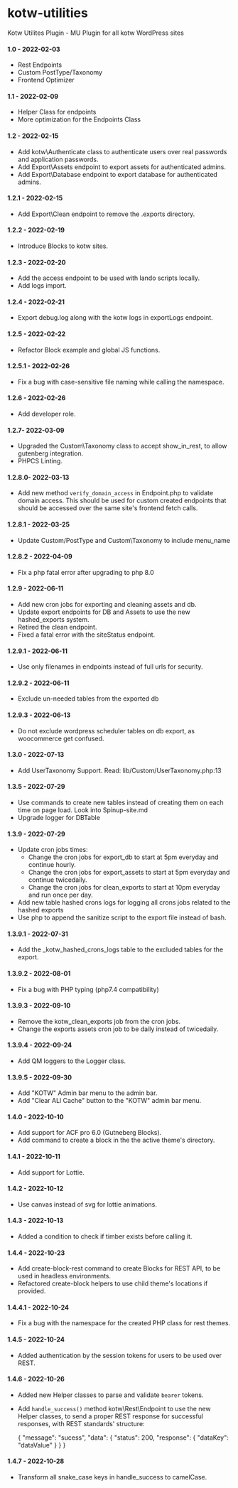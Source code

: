 # kotw-utilities
Kotw Utilites Plugin - MU Plugin for all kotw WordPress sites

#### 1.0 - 2022-02-03
- Rest Endpoints
- Custom PostType/Taxonomy
- Frontend Optimizer

#### 1.1 - 2022-02-09
- Helper Class for endpoints
- More optimization for the Endpoints Class

#### 1.2 - 2022-02-15
- Add kotw\Authenticate class to authenticate users over real passwords and application passwords.
- Add Export\Assets endpoint to export assets for authenticated admins.
- Add Export\Database endpoint to export database for authenticated admins.

#### 1.2.1 - 2022-02-15
- Add Export\Clean endpoint to remove the .exports directory.


#### 1.2.2 - 2022-02-19
- Introduce Blocks to kotw sites.


#### 1.2.3 - 2022-02-20
- Add the access endpoint to be used with lando scripts locally.
- Add logs import.


#### 1.2.4 - 2022-02-21
- Export debug.log along with the kotw logs in exportLogs endpoint.


#### 1.2.5 - 2022-02-22
- Refactor Block example and global JS functions.

#### 1.2.5.1 - 2022-02-26
- Fix a bug with case-sensitive file naming while calling the namespace.

#### 1.2.6 - 2022-02-26
- Add developer role.

#### 1.2.7- 2022-03-09
- Upgraded the Custom\Taxonomy class to accept show_in_rest, to allow gutenberg integration.
- PHPCS Linting.

#### 1.2.8.0- 2022-03-13
- Add new method `verify_domain_access` in Endpoint.php to validate domain access. This should be used for custom created endpoints that should be accessed over the same site's frontend fetch calls.


#### 1.2.8.1 - 2022-03-25
- Update Custom/PostType and Custom\Taxonomy to include menu_name


#### 1.2.8.2 - 2022-04-09
- Fix a php fatal error after upgrading to php 8.0

#### 1.2.9 - 2022-06-11
- Add new cron jobs for exporting and cleaning assets and db.
- Update export endpoints for DB and Assets to use the new hashed_exports system.
- Retired the clean endpoint.
- Fixed a fatal error with the siteStatus endpoint.


#### 1.2.9.1 - 2022-06-11
- Use only filenames in endpoints instead of full urls for security.

#### 1.2.9.2 - 2022-06-11
- Exclude un-needed tables from the exported db


#### 1.2.9.3 - 2022-06-13
- Do not exclude wordpress scheduler tables on db export, as woocommerce get confused.

#### 1.3.0 - 2022-07-13
- Add UserTaxonomy Support. Read: lib/Custom/UserTaxonomy.php:13

#### 1.3.5 - 2022-07-29
- Use commands to create new tables instead of creating them on each time on page load. Look into Spinup-site.md
- Upgrade logger for DBTable


#### 1.3.9 - 2022-07-29
- Update cron jobs times:
    - Change the cron jobs for export_db to start at 5pm everyday and continue hourly.
    - Change the cron jobs for export_assets to start at 5pm everyday and continue twicedaily.
    - Change the cron jobs for clean_exports to start at 10pm everyday and run once per day. 
- Add new table hashed crons logs for logging all crons jobs related to the hashed exports
- Use php to append the sanitize script to the export file instead of bash.

#### 1.3.9.1 - 2022-07-31
- Add the _kotw_hashed_crons_logs table to the excluded tables for the export.

#### 1.3.9.2 - 2022-08-01
- Fix a bug with PHP typing (php7.4 compatibility)

#### 1.3.9.3 - 2022-09-10
- Remove the kotw_clean_exports job from the cron jobs.
- Change the exports assets cron job to be daily instead of twicedaily.


#### 1.3.9.4 - 2022-09-24
- Add QM loggers to the Logger class.

#### 1.3.9.5 - 2022-09-30
- Add "KOTW" Admin bar menu to the admin bar.
- Add "Clear ALl Cache" button to the "KOTW" admin bar menu.

#### 1.4.0 - 2022-10-10
- Add support for ACF pro 6.0 (Gutneberg Blocks).
- Add command to create a block in the the active theme's directory.

#### 1.4.1 - 2022-10-11
- Add support for Lottie.

#### 1.4.2 - 2022-10-12
- Use canvas instead of svg for lottie animations.

#### 1.4.3 - 2022-10-13
- Added a condition to check if timber exists before calling it.

#### 1.4.4 - 2022-10-23
- Add create-block-rest command to create Blocks for REST API, to be used in headless environments.
- Refactored create-block helpers to use child theme's locations if provided.

#### 1.4.4.1 - 2022-10-24
- Fix a bug with the namespace for the created PHP class for rest themes.

#### 1.4.5 - 2022-10-24
- Added authentication by the session tokens for users to be used over REST.

#### 1.4.6 - 2022-10-26
- Added new Helper classes to parse and validate `bearer` tokens.
- Add `handle_success()` method  kotw\Rest\Endpoint to use the new Helper classes, to send a proper REST response for successful responses,  with REST standards' structure:


    {
        "message": "sucess",
        "data": {
            "status": 200,
            "response": {
                "dataKey": "dataValue"
            }
        }
    }

#### 1.4.7 - 2022-10-28
- Transform all snake_case keys in handle_success to camelCase.
